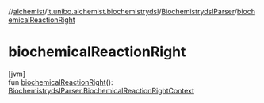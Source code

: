 //[alchemist](../../../index.md)/[it.unibo.alchemist.biochemistrydsl](../index.md)/[BiochemistrydslParser](index.md)/[biochemicalReactionRight](biochemical-reaction-right.md)

# biochemicalReactionRight

[jvm]\
fun [biochemicalReactionRight](biochemical-reaction-right.md)(): [BiochemistrydslParser.BiochemicalReactionRightContext](-biochemical-reaction-right-context/index.md)
